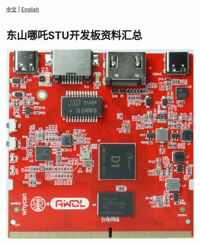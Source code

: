[中文](README.md) | [English](README_en.md)
# 东山哪吒STU开发板资料汇总

![TOP](DongshanNezhaSTU/DongshanNezhaSTU-Core-TOP.jpg)
